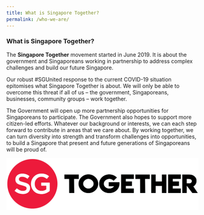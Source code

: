 ```yaml
---
title: What is Singapore Together?
permalink: /who-we-are/
---
```


### What is Singapore Together?

The **Singapore Together** movement started in June 2019. It is about the government and Singaporeans working in partnership to address complex challenges and build our future Singapore.

Our robust #SGUnited response to the current COVID-19 situation epitomises what Singapore Together is about. We will only be able to overcome this threat if all of us – the government, Singaporeans, businesses, community groups – work together.

The Government will open up more partnership opportunities for Singaporeans to participate. The Government also hopes to support more citizen-led efforts. Whatever our background or interests, we can each step forward to contribute in areas that we care about. By working together, we can turn diversity into strength and transform challenges into opportunities, to build a Singapore that present and future generations of Singaporeans will be proud of.

![SGT](/images/SGT.jpg/)

